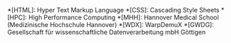 *[HTML]: Hyper Text Markup Language
*[CSS]: Cascading Style Sheets
*[HPC]: High Performance Computing
*[MHH]: Hannover Medical School (Medizinische Hochschule Hannover)
*[WDX]: WarpDemuX
*[GWDG]: Gesellschaft für wissenschaftliche Datenverarbeitung mbH Göttigen
